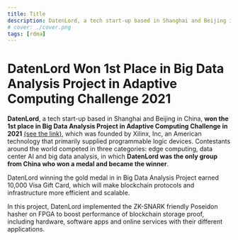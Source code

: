 ```yaml
---
title: Title
description: DatenLord, a tech start-up based in Shanghai and Beijing in China, won the 1st place in Big Data Analysis Project in Adaptive Computing Challenge in 2021. 
# cover: ./cover.png
tags: [rdma]
---
```


# DatenLord Won 1st Place in Big Data Analysis Project in Adaptive Computing Challenge 2021  

**DatenLord**, a tech start-up based in Shanghai and Beijing in China, **won the 1st place in Big Data Analysis Project in Adaptive Computing Challenge in 2021** [(see the link)](https://www.hackster.io/contests/xilinxadaptivecomputing2021), which was founded by Xilinx, Inc, an American technology that primarily supplied programmable logic devices. Contestants around the world competed in three categories: edge computing, data center AI and big data analysis, in which **DatenLord was the only group from China who won a medal and became the winner**.  

DatenLord winning the gold medal in in Big Data Analysis Project earned 10,000 Visa Gift Card, which will make blockchain protocols and infrastructure more efficient and scalable.  

In this project, DatenLord implemented the ZK-SNARK friendly Poseidon hasher on FPGA to boost performance of blockchain storage proof, including hardware, software apps and online services with their different applications.  